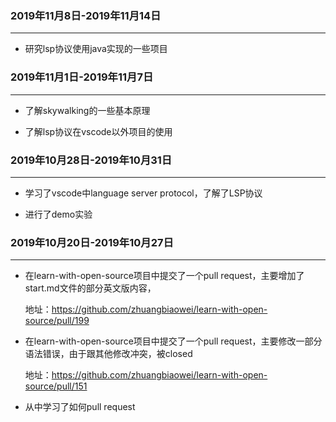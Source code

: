### <i class="icon-chevron-sign-left"></i> 2019年11月8日-2019年11月14日
---------------------

- 研究lsp协议使用java实现的一些项目

### <i class="icon-chevron-sign-left"></i> 2019年11月1日-2019年11月7日
---------------------

- 了解skywalking的一些基本原理

- 了解lsp协议在vscode以外项目的使用

### <i class="icon-chevron-sign-left"></i>  2019年10月28日-2019年10月31日
---------------------

- 学习了vscode中language server protocol，了解了LSP协议

- 进行了demo实验


### <i class="icon-chevron-sign-left"></i>  2019年10月20日-2019年10月27日
---------------------

- 在learn-with-open-source项目中提交了一个pull request，主要增加了start.md文件的部分英文版内容，

  地址：https://github.com/zhuangbiaowei/learn-with-open-source/pull/199

- 在learn-with-open-source项目中提交了一个pull request，主要修改一部分语法错误，由于跟其他修改冲突，被closed

  地址：https://github.com/zhuangbiaowei/learn-with-open-source/pull/151

- 从中学习了如何pull request
